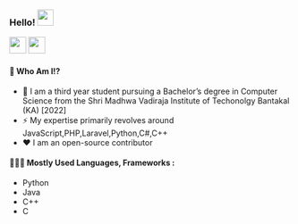 ### Hello!  <img src="https://github.com/TheDudeThatCode/TheDudeThatCode/blob/master/Assets/Hi.gif" width="29px">
<a href="https://www.linkedin.com/in/santhosh-g-patkar-3b171516b/"><img src="https://www.flaticon.com/svg/static/icons/svg/174/174857.svg" width="30" height="30"></a>
<a href="mailto:ssanthoshp159@gmail.com"><img src="https://www.flaticon.com/svg/static/icons/svg/646/646187.svg" width="30" height="30"></a>
<br>

#### 🤔 Who Am I!?

- 🏫 I am a third year student pursuing a Bachelor’s degree in Computer Science from the Shri Madhwa Vadiraja Institute of Techonolgy Bantakal (KA) [2022]
- ⚡️ My expertise primarily revolves around JavaScript,PHP,Laravel,Python,C#,C++
- ♥️ I am an open-source contributor
 
#### 👨🏻‍💻 Mostly Used Languages, Frameworks :
- Python
- Java
- C++
- C

 

